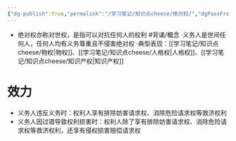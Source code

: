 ```yaml
---
{"dg-publish":true,"permalink":"/学习笔记/知识点cheese/绝对权/","dgPassFrontmatter":true,"created":"2024-07-05T11:27:48.621+08:00","updated":"2024-09-11T12:09:57.149+08:00"}
---
```


- 绝对权亦称对世权，是指可以对抗任何人的权利 #背诵/概念 
·义务人是世间任何人，任何人均有义务尊重且不侵害绝对权
·典型表现：[[学习笔记/知识点cheese/物权\|物权]]、[[学习笔记/知识点cheese/人格权\|人格权]]、[[学习笔记/知识点cheese/知识产权\|知识产权]]

# 效力
- 义务人违反义务时：权利人享有排除妨害请求权、消除危险请求权等救济权利
- 义务人因过错导致权利损害时：权利人除了享有排除妨害请求权、消除危险请求权等救济权利，还享有侵权损害赔偿请求权